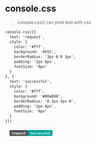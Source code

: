 # console.css
> console.css() can print text with css

```
console.css([{
  text: 'request',
  style: {
    color: '#fff',
    background: '#555',
    borderRadius: '3px 0 0 3px',
    padding: '2px 6px',
    fontSize: '8px'
  }
}, {
  text: 'successful',
  style: {
    color: '#fff',
    background: '#00a698',
    borderRadius: '0 3px 3px 0',
    padding: '2px 6px',
    fontSize: '8px'
  }
}])
```
![./images/1.png](./images/1.png)
